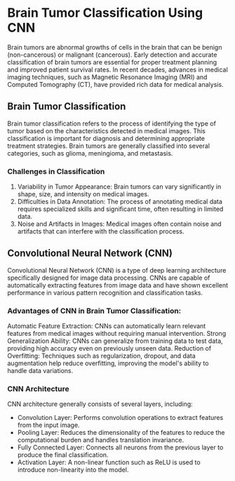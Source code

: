 # Brain Tumor Classification Using CNN

Brain tumors are abnormal growths of cells in the brain that can be benign (non-cancerous) or malignant (cancerous). 
Early detection and accurate classification of brain tumors are essential for proper treatment planning and improved patient survival rates.
In recent decades, advances in medical imaging techniques, such as Magnetic Resonance Imaging (MRI) and Computed Tomography (CT), have provided rich data for medical analysis.

## Brain Tumor Classification
Brain tumor classification refers to the process of identifying the type of tumor based on the characteristics detected in medical images. 
This classification is important for diagnosis and determining appropriate treatment strategies. Brain tumors are generally classified into several categories, such as glioma, meningioma, and metastasis.

### Challenges in Classification
1. Variability in Tumor Appearance: Brain tumors can vary significantly in shape, size, and intensity on medical images.
2. Difficulties in Data Annotation: The process of annotating medical data requires specialized skills and significant time, often resulting in limited data.
3. Noise and Artifacts in Images: Medical images often contain noise and artifacts that can interfere with the classification process.

## Convolutional Neural Network (CNN)
Convolutional Neural Network (CNN) is a type of deep learning architecture specifically designed for image data processing. 
CNNs are capable of automatically extracting features from image data and have shown excellent performance in various pattern recognition and classification tasks.

### Advantages of CNN in Brain Tumor Classification:
Automatic Feature Extraction: CNNs can automatically learn relevant features from medical images without requiring manual intervention.
Strong Generalization Ability: CNNs can generalize from training data to test data, providing high accuracy even on previously unseen data.
Reduction of Overfitting: Techniques such as regularization, dropout, and data augmentation help reduce overfitting, improving the model's ability to handle data variations.

### CNN Architecture
CNN architecture generally consists of several layers, including:
- Convolution Layer: Performs convolution operations to extract features from the input image.
- Pooling Layer: Reduces the dimensionality of the features to reduce the computational burden and handles translation invariance.
- Fully Connected Layer: Connects all neurons from the previous layer to produce the final classification.
- Activation Layer: A non-linear function such as ReLU is used to introduce non-linearity into the model.
